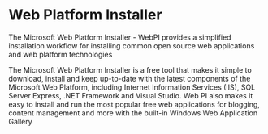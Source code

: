 
# Web Platform Installer

The Microsoft Web Platform Installer - WebPI provides a simplified installation workflow for installing 
common open source web applications and web platform technologies

The Microsoft Web Platform Installer is a free tool that makes it simple to download, install and keep 
up-to-date with the latest components of the Microsoft Web Platform, including Internet Information Services (IIS), 
SQL Server Express, .NET Framework and Visual Studio. Web PI also makes it easy to install and run the 
most popular free web applications for blogging, content management and more with the built-in Windows 
Web Application Gallery
